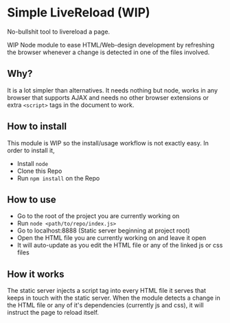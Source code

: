 Simple LiveReload (WIP)
=======================

No-bullshit tool to livereload a page.

WIP Node module to ease HTML/Web-design development by refreshing the browser 
whenever a change is detected in one of the files involved.

Why?
---
It is a lot simpler than alternatives. It needs nothing but node, works in any 
browser that supports AJAX and needs no other browser extensions or extra 
`<script>` tags in the document to work.

How to install
---
This module is WIP so the install/usage workflow is not exactly easy. In order 
to install it,

+ Install `node`
+ Clone this Repo
+ Run `npm install` on the Repo

How to use
---

+ Go to the root of the project you are currently working on
+ Run `node <path/to/repo/index.js>`
+ Go to localhost:8888 (Static server beginning at project root)
+ Open the HTML file you are currently working on and leave it open
+ It will auto-update as you edit the HTML file or any of the linked
  js or css files

How it works
---

The static server injects a script tag into every HTML file it serves that 
keeps in touch with the static server. When the module detects a change in 
the HTML file or any of it's dependencies (currently js and css), it will 
instruct the page to reload itself.